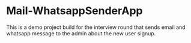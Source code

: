 # Mail-WhatsappSenderApp
This is a demo project build for the interview round that sends email and whatsapp message to the admin about the new user signup.
